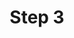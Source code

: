 ---
layout: default
group: compman
subgroup: 06_UseExtMan
title: Step 3
menu_title: Step 3
menu_order: 8
menu_node: 
level3_menu_node: level3parent
level3_subgroup: step3-ext
version: 2.2
github_link: comp-mgr/module-man/step3-parent.md
---